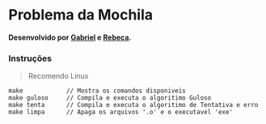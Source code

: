 # Problema da Mochila

**Desenvolvido por [Gabriel][l1] e [Rebeca][l2].**

### Instruções

> Recomendo Linux

```
make            // Mostra os comandos disponiveis
make guloso     // Compila e executa o algoritimo Guloso
make tenta  	// Compila e executa o algoritimo de Tentativa e erro 
make limpa		// Apaga os arquivos '.o' e o executavel 'exe'
```

[l1]: https://github.com/gabriel-fsantos
[l2]: https://github.com/rebgaia